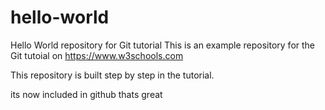 # hello-world
Hello World repository for Git tutorial
This is an example repository for the Git tutoial on https://www.w3schools.com

This repository is built step by step in the tutorial.

its now included in github
thats great
